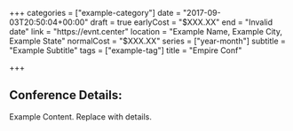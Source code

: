 +++
categories = ["example-category"]
date = "2017-09-03T20:50:04+00:00"
draft = true
earlyCost = "$XXX.XX"
end = "Invalid date"
link = "https://evnt.center"
location = "Example Name, Example City, Example State"
normalCost = "$XXX.XX"
series = ["year-month"]
subtitle = "Example Subtitle"
tags = ["example-tag"]
title = "Empire Conf"

+++

## Conference Details: 

Example Content. Replace with details.
